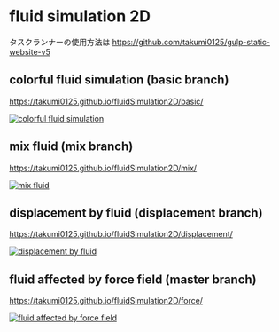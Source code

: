 # fluid simulation 2D

タスクランナーの使用方法は https://github.com/takumi0125/gulp-static-website-v5

## colorful fluid simulation (basic branch)

https://takumi0125.github.io/fluidSimulation2D/basic/

[![colorful fluid simulation](https://takumi0125.github.io/fluidSimulation2D/assets/img/ogpBasic.png)](https://takumi0125.github.io/fluidSimulation2D/basic/)


## mix fluid (mix branch)

https://takumi0125.github.io/fluidSimulation2D/mix/

[![mix fluid](https://takumi0125.github.io/fluidSimulation2D/assets/img/ogpMix.png)](https://takumi0125.github.io/fluidSimulation2D/mix/)


## displacement by fluid (displacement branch)

https://takumi0125.github.io/fluidSimulation2D/displacement/

[![displacement by fluid](https://takumi0125.github.io/fluidSimulation2D/assets/img/ogpDisplacement.png)](https://takumi0125.github.io/fluidSimulation2D/displacement/)


## fluid affected by force field (master branch)

https://takumi0125.github.io/fluidSimulation2D/force/

[![fluid affected by force field](https://takumi0125.github.io/fluidSimulation2D/assets/img/ogpForce.png)](https://takumi0125.github.io/fluidSimulation2D/force/)
